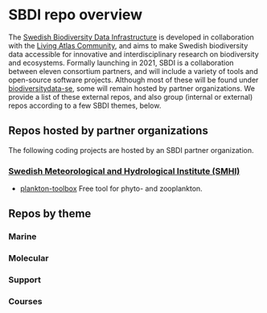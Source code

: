 # SBDI repo overview

The [Swedish Biodiversity Data Infrastructure](https://biodiversitydata.se/) is developed in collaboration with the [Living Atlas Community](https://living-atlases.gbif.org/), and aims to make Swedish biodiversity data accessible for innovative and interdisciplinary research on biodiversity and ecosystems. Formally launching in 2021, SBDI is a collaboration between eleven consortium partners, and will include a variety of tools and open-source software projects. Although most of these will be found under [biodiversitydata-se](https://github.com/biodiversitydata-se/), some will remain hosted by partner organizations. We provide a list of these external repos, and also group (internal or external) repos according to a few SBDI themes, below.

## Repos hosted by partner organizations
The following coding projects are hosted by an SBDI partner organization.

### [Swedish Meteorological and Hydrological Institute (SMHI)](https://smhi.se/)
* [plankton-toolbox](https://github.com/planktontoolbox/plankton-toolbox)
Free tool for phyto- and zooplankton.

## Repos by theme

### Marine
### Molecular
### Support
### Courses
